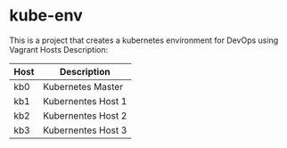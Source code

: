 # kube-env

This is a project that creates a kubernetes environment for DevOps using Vagrant
Hosts Description:

|Host     |Description        |
|---------|-------------------|
|kb0      |Kubernetes Master  |
|kb1      |Kubernentes Host 1 |
|kb2      |Kubernentes Host 2 |
|kb3      |Kubernentes Host 3 |
